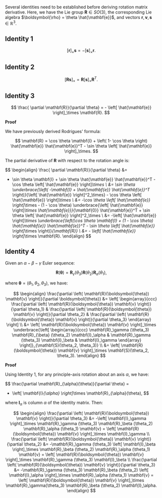 Several identities need to be established before deriving rotation matrix derivative. Here, we have the Lie group $\mathbf{R} \in SO(3)$, the corresponding Lie algebra $\boldsymbol{\rho} = \theta \hat{\mathbf{e}}$, and vectors $\mathbf{r}, \mathbf{v}, \mathbf{s} \in \mathbb{R}^3$.

## Identity 1

$$
\left[ \mathbf{r} \right]_\times \mathbf{s} = -\left[ \mathbf{s} \right]_\times \mathbf{r}.
$$

## Identity 2

$$
\left[ \mathbf{R} \mathbf{s} \right]_\times = \mathbf{R} \left[ \mathbf{s} \right]_\times \mathbf{R}^T.
$$

## Identity 3

$$
\frac{ \partial \mathbf{R}}{\partial \theta} = - \left[ \hat{\mathbf{e}} \right]_\times \mathbf{R}.
$$

**Proof**

We have previously derived Rodrigues' formula:

$$
\mathbf{R} = \cos \theta \mathbf{I} + \left( 1- \cos \theta \right) \hat{\mathbf{e}} \hat{\mathbf{e}}^T - \sin \theta \left[ \hat{\mathbf{e}} \right]_\times.
$$

The partial derivative of $\mathbf{R}$ with respect to the rotation angle is:

$$
\begin{align}
\frac{ \partial \mathbf{R}}{\partial \theta} &=
- \sin \theta \mathbf{I} + \sin \theta \hat{\mathbf{e}} \hat{\mathbf{e}}^T - \cos \theta \left[ \hat{\mathbf{e}} \right]_\times \\ 
&= \sin \theta \underbrace{\left( -\mathbf{I} + \hat{\mathbf{e}} \hat{\mathbf{e}}^T \right)}_{\left[ \hat{\mathbf{e}} \right]^2_\times} - \cos \theta \left[ \hat{\mathbf{e}} \right]_\times \\
&= -\cos \theta \left[ \hat{\mathbf{e}} \right]_\times - 
(1 - \cos \theta) \underbrace{\left[ \hat{\mathbf{e}} \right]_\times \hat{\mathbf{e}}}_{\mathbf{0}}  \hat{\mathbf{e}}^T + \sin \theta \left[ \hat{\mathbf{e}} \right]^2_\times \\
&= -\left[ \hat{\mathbf{e}} \right]_\times \underbrace{\left(\cos \theta \mathbf{I} + (1 - \cos \theta) \hat{\mathbf{e}} \hat{\mathbf{e}}^T - \sin \theta \left[ \hat{\mathbf{e}} \right]_\times \right)}_{\mathbf{R}} \\
&= - \left[ \hat{\mathbf{e}} \right]_\times \mathbf{R}.
\end{align}
$$

## Identity 4

Given an $\alpha-\beta-\gamma$ Euler sequence:

$$
\mathbf{R}(\boldsymbol{\theta}) = \mathbf{R}_{\gamma}(\theta_3) \mathbf{R}(\theta_2) \mathbf{R}_\alpha(\theta_1),
$$

where $\boldsymbol{\theta} = (\theta_1, \theta_2, \theta_3)$, we have:

$$
\begin{align}
\frac{\partial \left( \mathbf{R}(\boldsymbol{\theta}) \mathbf{v} \right)}{\partial \boldsymbol{\theta}} &=
\left[
\begin{array}{ccc}
\frac{\partial \left( \mathbf{R}(\boldsymbol{\theta}) \mathbf{v} \right)}{\partial \theta_1} &
\frac{\partial \left( \mathbf{R}(\boldsymbol{\theta}) \mathbf{v} \right)}{\partial \theta_2} &
\frac{\partial \left( \mathbf{R}(\boldsymbol{\theta}) \mathbf{v} \right)}{\partial \theta_3}
\end{array}
\right] \\
&= \left[ \mathbf{R}(\boldsymbol{\theta}) \mathbf{v} \right]_\times 
\underbrace{\left[
\begin{array}{ccc}
\mathbf{R}_\gamma (\theta_3) \mathbf{R}_{\beta} (\theta_2) \mathbf{I}_\alpha &
\mathbf{R}_\gamma (\theta_3) \mathbf{I}_\beta & \mathbf{I}_\gamma
\end{array}
\right]}_{\mathbf{S}(\theta_2, \theta_3)} \\
&= \left[ \mathbf{R}(\boldsymbol{\theta}) \mathbf{v} \right]_\times  \mathbf{S}(\theta_2, \theta_3).
\end{align}
$$

**Proof**

Using Identity 1, for any principle-axis rotation about an axis $\alpha$, we have:

$$
\frac{\partial \mathbf{R}_{\alpha}(\theta)}{\partial \theta} = 
- \left[ \mathbf{I}_{\alpha} \right]_\times \mathbf{R}_{\alpha}(\theta),
$$

where $\mathbf{I}_\alpha$ is column $\alpha$ of the identity matrix. Then:

$$
\begin{align}
\frac{\partial \left( \mathbf{R}(\boldsymbol{\theta}) \mathbf{v} \right)}{\partial \theta_3} &= 
-\left[ \mathbf{I}_\gamma \right]_\times \mathbf{R}_\gamma (\theta_3) \mathbf{R}_\beta (\theta_2) \mathbf{R}_\alpha (\theta_1) \mathbf{v} = \left[ \mathbf{R}(\boldsymbol{\theta}) \mathbf{v} \right]_\times \mathbf{I}_\gamma \\
\frac{\partial \left( \mathbf{R}(\boldsymbol{\theta}) \mathbf{v} \right)}{\partial \theta_2} &= 
-\mathbf{R}_\gamma (\theta_3) \left[ \mathbf{I}_\beta \right]_\times \mathbf{R}_\beta (\theta_2) \mathbf{R}_\alpha (\theta_1) \mathbf{v} = \left[ \mathbf{R}(\boldsymbol{\theta}) \mathbf{v} \right]_\times \mathbf{R}_\gamma (\theta_3) \mathbf{I}_\beta \\
\frac{\partial \left( \mathbf{R}(\boldsymbol{\theta}) \mathbf{v} \right)}{\partial \theta_3} &= 
-\mathbf{R}_\gamma (\theta_3) \mathbf{R}_\beta (\theta_2) \left[ \mathbf{I}_\alpha \right]_\times \mathbf{R}_\alpha (\theta_1) \mathbf{v} = \left[ \mathbf{R}(\boldsymbol{\theta}) \mathbf{v} \right]_\times \mathbf{R}_\gamma(\theta_3) \mathbf{R}_\beta (\theta_2) \mathbf{I}_\alpha.
\end{align}
$$